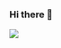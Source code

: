 ### Hi there 👋

<!--
**jolrv/jolrv** is a ✨ _special_ ✨ repository because its `README.md` (this file) appears on your GitHub profile.

Here are some ideas to get you started:

- 🔭 I’m currently working on ...
- 🌱 I’m currently learning ...
- 👯 I’m looking to collaborate on ...
- 🤔 I’m looking for help with ...
- 💬 Ask me about ...
- 📫 How to reach me: ...
- 😄 Pronouns: ...
- ⚡ Fun fact: ...
-->

<a href="https://blog.naver.com/seak1m" target="_blank"><img src="https://img.shields.io/badge/BLOG-#09B3AF?style=for-the-badge&logo=Notion&logoColor=white"/></a>
